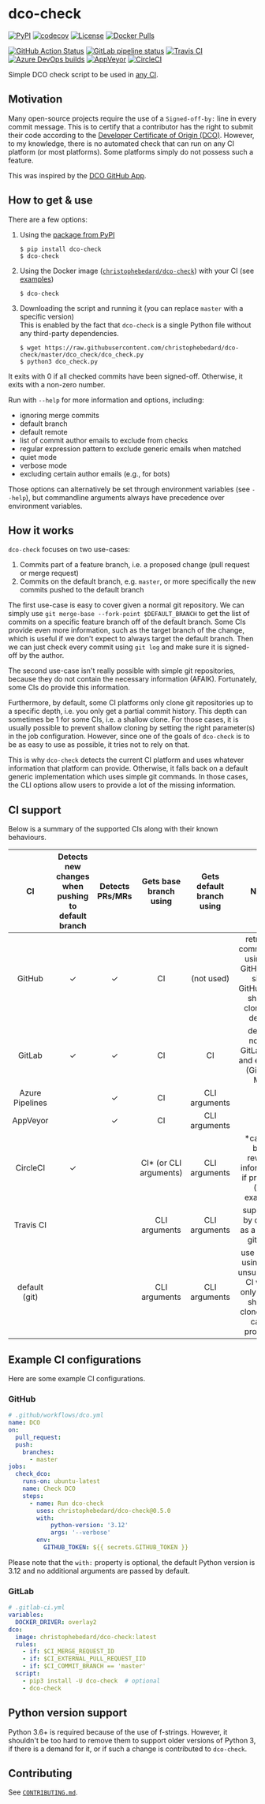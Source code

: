 # dco-check

[![PyPI](https://img.shields.io/pypi/v/dco-check)](https://pypi.org/project/dco-check/)
[![codecov](https://codecov.io/gh/christophebedard/dco-check/branch/master/graph/badge.svg)](https://codecov.io/gh/christophebedard/dco-check)
[![License](https://img.shields.io/github/license/christophebedard/dco-check)](https://github.com/christophebedard/dco-check/blob/master/LICENSE)
[![Docker Pulls](https://img.shields.io/docker/pulls/christophebedard/dco-check?logo=docker)](https://hub.docker.com/r/christophebedard/dco-check)

[![GitHub Action Status](https://img.shields.io/github/actions/workflow/status/christophebedard/dco-check/test.yml?label=CI&logo=github)](https://github.com/christophebedard/dco-check)
[![GitLab pipeline status](https://img.shields.io/gitlab/pipeline/christophebedard/dco-check?label=CI&logo=gitlab)](https://gitlab.com/christophebedard/dco-check/commits/master)
[![Travis CI](https://img.shields.io/travis/com/christophebedard/dco-check?label=CI&logo=travis)](https://travis-ci.com/github/christophebedard/dco-check)
[![Azure DevOps builds](https://img.shields.io/azure-devops/build/christophebedard/74e64a5d-0fe6-4759-bb97-eb77bb0d15af/1?label=CI&logo=azure%20pipelines)](https://dev.azure.com/christophebedard/dco-check/_build/latest?definitionId=1&branchName=master)
[![AppVeyor](https://img.shields.io/appveyor/build/christophebedard/dco-check?label=CI&logo=appveyor)](https://ci.appveyor.com/project/christophebedard/dco-check)
[![CircleCI](https://img.shields.io/circleci/build/github/christophebedard/dco-check?label=CI&logo=circle&logoColor=white)](https://circleci.com/gh/christophebedard/dco-check)

Simple DCO check script to be used in [any CI](#ci-support).

## Motivation

Many open-source projects require the use of a `Signed-off-by:` line in every commit message.
This is to certify that a contributor has the right to submit their code according to the [Developer Certificate of Origin (DCO)](https://developercertificate.org/).
However, to my knowledge, there is no automated check that can run on any CI platform (or most platforms).
Some platforms simply do not possess such a feature.

This was inspired by the [DCO GitHub App](https://github.com/apps/dco).

## How to get & use

There are a few options:

1. Using the [package from PyPI](https://pypi.org/project/dco-check/)
    ```shell
    $ pip install dco-check
    $ dco-check
    ```
1. Using the Docker image ([`christophebedard/dco-check`](https://hub.docker.com/r/christophebedard/dco-check)) with your CI (see [examples](#Example-CI-configurations))
    ```shell
    $ dco-check
    ```
1. Downloading the script and running it (you can replace `master` with a specific version)  
    This is enabled by the fact that `dco-check` is a single Python file without any third-party dependencies.
    ```shell
    $ wget https://raw.githubusercontent.com/christophebedard/dco-check/master/dco_check/dco_check.py
    $ python3 dco_check.py
    ```

It exits with 0 if all checked commits have been signed-off.
Otherwise, it exits with a non-zero number.

Run with `--help` for more information and options, including:

* ignoring merge commits
* default branch
* default remote
* list of commit author emails to exclude from checks
* regular expression pattern to exclude generic emails when matched 
* quiet mode
* verbose mode
* excluding certain author emails (e.g., for bots)

Those options can alternatively be set through environment variables (see `--help`), but commandline arguments always have precedence over environment variables.

## How it works

`dco-check` focuses on two use-cases:

1. Commits part of a feature branch, i.e. a proposed change (pull request or merge request)
1. Commits on the default branch, e.g. `master`, or more specifically the new commits pushed to the default branch

The first use-case is easy to cover given a normal git repository.
We can simply use `git merge-base --fork-point $DEFAULT_BRANCH` to get the list of commits on a specific feature branch off of the default branch.
Some CIs provide even more information, such as the target branch of the change, which is useful if we don't expect to always target the default branch.
Then we can just check every commit using `git log` and make sure it is signed-off by the author.

The second use-case isn't really possible with simple git repositories, because they do not contain the necessary information (AFAIK).
Fortunately, some CIs do provide this information.

Furthermore, by default, some CI platforms only clone git repositories up to a specific depth, i.e. you only get a partial commit history.
This depth can sometimes be 1 for some CIs, i.e. a shallow clone.
For those cases, it is usually possible to prevent shallow cloning by setting the right parameter(s) in the job configuration.
However, since one of the goals of `dco-check` is to be as easy to use as possible, it tries not to rely on that.

This is why `dco-check` detects the current CI platform and uses whatever information that platform can provide.
Otherwise, it falls back on a default generic implementation which uses simple git commands.
In those cases, the CLI options allow users to provide a lot of the missing information.

## CI support

Below is a summary of the supported CIs along with their known behaviours.

| CI | Detects new changes when pushing to default branch | Detects PRs/MRs | Gets base branch using | Gets default branch using | Notes |
|:--:|:--------------------------------------------------:|:---------------:|:----------------------:|:-------------------------:|:-----:|
|GitHub|✓|✓|CI|(not used)|retrieves commit data using the GitHub API, since GitHub does shallow clones by default|
|GitLab|✓|✓|CI|CI|detects normal GitLab MRs and external (GitHub) MRs|
|Azure Pipelines||✓|CI|CLI arguments||
|AppVeyor||✓|CI|CLI arguments||
|CircleCI|✓||CI\* (or CLI arguments)|CLI arguments|\*can use base revision information if provided (see example)|
|Travis CI|||CLI arguments|CLI arguments|supported by default as a normal git repo|
|default (git)|||CLI arguments|CLI arguments|use locally; using in an unsupported CI which only does a shallow clone might cause problems|

## Example CI configurations

Here are some example CI configurations.

### GitHub

```yaml
# .github/workflows/dco.yml
name: DCO
on:
  pull_request:
  push:
    branches:
      - master
jobs:
  check_dco:
    runs-on: ubuntu-latest
    name: Check DCO
    steps:
      - name: Run dco-check
        uses: christophebedard/dco-check@0.5.0
        with:
            python-version: '3.12'
            args: '--verbose'
        env:
          GITHUB_TOKEN: ${{ secrets.GITHUB_TOKEN }}
```

Please note that the `with:` property is optional, the default Python version is 3.12 and no additional arguments are passed by default.

### GitLab

```yaml
# .gitlab-ci.yml
variables:
  DOCKER_DRIVER: overlay2
dco:
  image: christophebedard/dco-check:latest
  rules:
    - if: $CI_MERGE_REQUEST_ID
    - if: $CI_EXTERNAL_PULL_REQUEST_IID
    - if: $CI_COMMIT_BRANCH == 'master'
  script:
    - pip3 install -U dco-check  # optional
    - dco-check
```

## Python version support

Python 3.6+ is required because of the use of f-strings.
However, it shouldn't be too hard to remove them to support older versions of Python 3, if there is a demand for it, or if such a change is contributed to `dco-check`.

## Contributing

See [`CONTRIBUTING.md`](./CONTRIBUTING.md).
